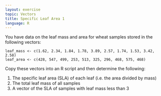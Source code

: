 ```yaml
---
layout: exercise
topic: Vectors
title: Specific Leaf Area 1
language: R
---
```


You have data on the leaf mass and area for wheat samples stored in the
following vectors:

```
leaf_mass <- c(1.62, 2.34, 1.84, 1.78, 3.89, 2.57, 1.74, 1.53, 3.42, 2.58)
leaf_area <- c(428, 547, 499, 253, 513, 325, 296, 468, 575, 468)
```

Copy these vectors into an R script and then determine the following:

1. The specific leaf area (SLA) of each leaf (i.e. the area divided by mass)
2. The total leaf mass of all samples
3. A vector of the SLA of samples with leaf mass less than 3
